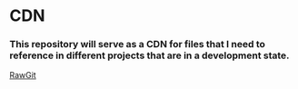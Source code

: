 # CDN

### This repository will serve as a CDN for files that I need to reference in different projects that are in a development state.

[RawGit](https://rawgit.com/)